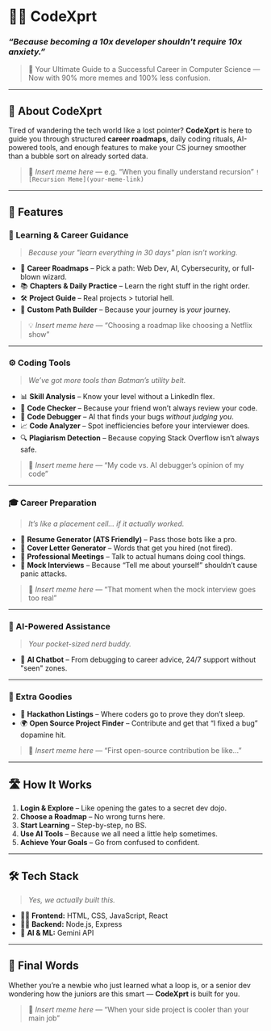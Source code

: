# 👨‍💻 CodeXprt

### *“Because becoming a 10x developer shouldn't require 10x anxiety.”*

> 🚀 Your Ultimate Guide to a Successful Career in Computer Science — Now with 90% more memes and 100% less confusion.

---

## 🎯 About CodeXprt

Tired of wandering the tech world like a lost pointer?
**CodeXprt** is here to guide you through structured **career roadmaps**, daily coding rituals, AI-powered tools, and enough features to make your CS journey smoother than a bubble sort on already sorted data.

> 🧠 *Insert meme here* — e.g. “When you finally understand recursion”
> `![Recursion Meme](your-meme-link)`

---

## 🌟 Features

### 🧭 Learning & Career Guidance

> *Because your "learn everything in 30 days" plan isn’t working.*

* 📌 **Career Roadmaps** – Pick a path: Web Dev, AI, Cybersecurity, or full-blown wizard.
* 📚 **Chapters & Daily Practice** – Learn the right stuff in the right order.
* 🛠 **Project Guide** – Real projects > tutorial hell.
* 🧩 **Custom Path Builder** – Because your journey is *your* journey.

> 💡 *Insert meme here* — “Choosing a roadmap like choosing a Netflix show”

---

### ⚙️ Coding Tools

> *We’ve got more tools than Batman’s utility belt.*

* 📊 **Skill Analysis** – Know your level without a LinkedIn flex.
* 🧠 **Code Checker** – Because your friend won’t always review your code.
* 🐞 **Code Debugger** – AI that finds your bugs *without judging you*.
* 📈 **Code Analyzer** – Spot inefficiencies before your interviewer does.
* 🔍 **Plagiarism Detection** – Because copying Stack Overflow isn’t always safe.

> 🤖 *Insert meme here* — “My code vs. AI debugger’s opinion of my code”

---

### 🎓 Career Preparation

> *It’s like a placement cell… if it actually worked.*

* 📄 **Resume Generator (ATS Friendly)** – Pass those bots like a pro.
* 📝 **Cover Letter Generator** – Words that get you hired (not fired).
* 💼 **Professional Meetings** – Talk to actual humans doing cool things.
* 🎤 **Mock Interviews** – Because “Tell me about yourself” shouldn’t cause panic attacks.

> 🎯 *Insert meme here* — “That moment when the mock interview goes too real”

---

### 🧠 AI-Powered Assistance

> *Your pocket-sized nerd buddy.*

* 💬 **AI Chatbot** – From debugging to career advice, 24/7 support without "seen" zones.

---

### 🎉 Extra Goodies

* 🏁 **Hackathon Listings** – Where coders go to prove they don’t sleep.
* 🌍 **Open Source Project Finder** – Contribute and get that “I fixed a bug” dopamine hit.

> 🥳 *Insert meme here* — “First open-source contribution be like…”

---

## 🛣️ How It Works

1. **Login & Explore** – Like opening the gates to a secret dev dojo.
2. **Choose a Roadmap** – No wrong turns here.
3. **Start Learning** – Step-by-step, no BS.
4. **Use AI Tools** – Because we all need a little help sometimes.
5. **Achieve Your Goals** – Go from confused to confident.

---

## 🛠 Tech Stack

> *Yes, we actually built this.*

* 🧑‍🎨 **Frontend:** HTML, CSS, JavaScript, React
* 🧑‍🍳 **Backend:** Node.js, Express
* 🤖 **AI & ML:** Gemini API

---

## 🧢 Final Words

Whether you’re a newbie who just learned what a loop is, or a senior dev wondering how the juniors are this smart — **CodeXprt** is built for you.

> 💬 *Insert meme here* — “When your side project is cooler than your main job”
